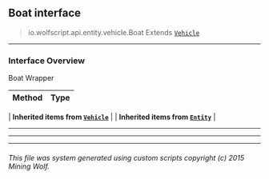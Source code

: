 ## Boat __interface__

>io.wolfscript.api.entity.vehicle.Boat
>Extends [`Vehicle`](Vehicle.md)

---

### Interface Overview

Boat Wrapper

Method | Type   
--- | :--- 
 |
__Inherited items from [`Vehicle`](Vehicle.md)__ |
 |
__Inherited items from [`Entity`](..\Entity.md)__ |







---



---


---


###### This file was system generated using custom scripts copyright (c) 2015 Mining Wolf.
	

